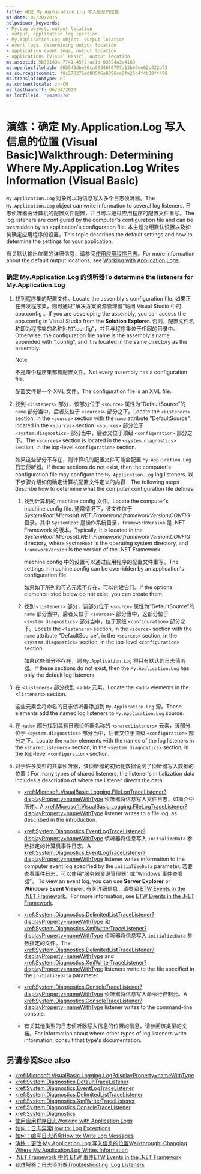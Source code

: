 ```yaml
---
title: 确定 My.Application.Log 写入信息的位置
ms.date: 07/20/2015
helpviewer_keywords:
- My.Log object, output location
- output, application log location
- My.Application.Log object, output location
- event logs, determining output location
- application event logs, output location
- applications [Visual Basic], output location
ms.assetid: 5b70143a-7741-45f2-ae1d-03324a3a4189
ms.openlocfilehash: 00b543dbe96ca99446f6797a13b66ee62c422b93
ms.sourcegitcommit: f8c270376ed905f6a8896ce0fe25b4f4b38ff498
ms.translationtype: HT
ms.contentlocale: zh-CN
ms.lasthandoff: 06/04/2020
ms.locfileid: "84398274"
---
```

# <a name="walkthrough-determining-where-myapplicationlog-writes-information-visual-basic"></a><span data-ttu-id="dd8c8-102">演练：确定 My.Application.Log 写入信息的位置 (Visual Basic)</span><span class="sxs-lookup"><span data-stu-id="dd8c8-102">Walkthrough: Determining Where My.Application.Log Writes Information (Visual Basic)</span></span>

<span data-ttu-id="dd8c8-103">`My.Application.Log` 对象可以将信息写入多个日志侦听器。</span><span class="sxs-lookup"><span data-stu-id="dd8c8-103">The `My.Application.Log` object can write information to several log listeners.</span></span> <span data-ttu-id="dd8c8-104">日志侦听器由计算机的配置文件配置，并且可以通过应用程序的配置文件重写。</span><span class="sxs-lookup"><span data-stu-id="dd8c8-104">The log listeners are configured by the computer's configuration file and can be overridden by an application's configuration file.</span></span> <span data-ttu-id="dd8c8-105">本主题介绍默认设置以及如何确定应用程序的设置。</span><span class="sxs-lookup"><span data-stu-id="dd8c8-105">This topic describes the default settings and how to determine the settings for your application.</span></span>

<span data-ttu-id="dd8c8-106">有关默认输出位置的详细信息，请参阅[使用应用程序日志](working-with-application-logs.md)。</span><span class="sxs-lookup"><span data-stu-id="dd8c8-106">For more information about the default output locations, see [Working with Application Logs](working-with-application-logs.md).</span></span>

### <a name="to-determine-the-listeners-for-myapplicationlog"></a><span data-ttu-id="dd8c8-107">确定 My.Application.Log 的侦听器</span><span class="sxs-lookup"><span data-stu-id="dd8c8-107">To determine the listeners for My.Application.Log</span></span>

1. <span data-ttu-id="dd8c8-108">找到程序集的配置文件。</span><span class="sxs-lookup"><span data-stu-id="dd8c8-108">Locate the assembly's configuration file.</span></span> <span data-ttu-id="dd8c8-109">如果正在开发程序集，则可通过“解决方案资源管理器”访问 Visual Studio 中的 app.config  。</span><span class="sxs-lookup"><span data-stu-id="dd8c8-109">If you are developing the assembly, you can access the app.config in Visual Studio from the **Solution Explorer**.</span></span> <span data-ttu-id="dd8c8-110">否则，配置文件名称即为程序集的名称附加“.config”，并且与程序集位于相同的目录中。</span><span class="sxs-lookup"><span data-stu-id="dd8c8-110">Otherwise, the configuration file name is the assembly's name appended with ".config", and it is located in the same directory as the assembly.</span></span>

    > [!NOTE]
    > <span data-ttu-id="dd8c8-111">不是每个程序集都有配置文件。</span><span class="sxs-lookup"><span data-stu-id="dd8c8-111">Not every assembly has a configuration file.</span></span>

    <span data-ttu-id="dd8c8-112">配置文件是一个 XML 文件。</span><span class="sxs-lookup"><span data-stu-id="dd8c8-112">The configuration file is an XML file.</span></span>

2. <span data-ttu-id="dd8c8-113">找到 `<listeners>` 部分，该部分位于 `<source>` 属性为“DefaultSource”的 `name` 部分当中，后者又位于 `<sources>` 部分之下。</span><span class="sxs-lookup"><span data-stu-id="dd8c8-113">Locate the `<listeners>` section, in the `<source>` section with the `name` attribute "DefaultSource", located in the `<sources>` section.</span></span> <span data-ttu-id="dd8c8-114">`<sources>` 部分位于 `<system.diagnostics>` 部分当中，后者又位于顶级 `<configuration>` 部分之下。</span><span class="sxs-lookup"><span data-stu-id="dd8c8-114">The `<sources>` section is located in the `<system.diagnostics>` section, in the top-level `<configuration>` section.</span></span>

    <span data-ttu-id="dd8c8-115">如果这些部分不存在，则计算机的配置文件可能会配置 `My.Application.Log` 日志侦听器。</span><span class="sxs-lookup"><span data-stu-id="dd8c8-115">If these sections do not exist, then the computer's configuration file may configure the `My.Application.Log` log listeners.</span></span> <span data-ttu-id="dd8c8-116">以下步骤介绍如何确定计算机配置文件定义的内容：</span><span class="sxs-lookup"><span data-stu-id="dd8c8-116">The following steps describe how to determine what the computer configuration file defines:</span></span>

    1. <span data-ttu-id="dd8c8-117">找到计算机的 machine.config 文件。</span><span class="sxs-lookup"><span data-stu-id="dd8c8-117">Locate the computer's machine.config file.</span></span> <span data-ttu-id="dd8c8-118">通常情况下，该文件位于 *SystemRoot\Microsoft.NET\Framework\frameworkVersion\CONFIG* 目录，其中 `SystemRoot` 是操作系统目录，`frameworkVersion` 是 .NET Framework 的版本。</span><span class="sxs-lookup"><span data-stu-id="dd8c8-118">Typically, it is located in the *SystemRoot\Microsoft.NET\Framework\frameworkVersion\CONFIG* directory, where `SystemRoot` is the operating system directory, and `frameworkVersion` is the version of the .NET Framework.</span></span>

        <span data-ttu-id="dd8c8-119">machine.config 中的设置可以通过应用程序的配置文件重写。</span><span class="sxs-lookup"><span data-stu-id="dd8c8-119">The settings in machine.config can be overridden by an application's configuration file.</span></span>

        <span data-ttu-id="dd8c8-120">如果如下所列的可选元素不存在，可以创建它们。</span><span class="sxs-lookup"><span data-stu-id="dd8c8-120">If the optional elements listed below do not exist, you can create them.</span></span>

    2. <span data-ttu-id="dd8c8-121">找到 `<listeners>` 部分，该部分位于 `<source>` 属性为“DefaultSource”的 `name` 部分当中，后者又位于 `<sources>` 部分当中，这部分位于 `<system.diagnostics>` 部分当中，位于顶级 `<configuration>` 部分之下。</span><span class="sxs-lookup"><span data-stu-id="dd8c8-121">Locate the `<listeners>` section, in the `<source>` section with the `name` attribute "DefaultSource", in the `<sources>` section, in the `<system.diagnostics>` section, in the top-level `<configuration>` section.</span></span>

        <span data-ttu-id="dd8c8-122">如果这些部分不存在，则 `My.Application.Log` 将只有默认的日志侦听器。</span><span class="sxs-lookup"><span data-stu-id="dd8c8-122">If these sections do not exist, then the `My.Application.Log` has only the default log listeners.</span></span>

3. <span data-ttu-id="dd8c8-123">在 <`listeners>` 部分找到 <`add>` 元素。</span><span class="sxs-lookup"><span data-stu-id="dd8c8-123">Locate the <`add>` elements in the <`listeners>` section.</span></span>

     <span data-ttu-id="dd8c8-124">这些元素会将命名的日志侦听器添加到 `My.Application.Log` 源。</span><span class="sxs-lookup"><span data-stu-id="dd8c8-124">These elements add the named log listeners to `My.Application.Log` source.</span></span>

4. <span data-ttu-id="dd8c8-125">在 `<add>` 部分找到具有日志侦听器名称的 `<sharedListeners>` 元素，该部分位于 `<system.diagnostics>` 部分当中，后者又位于顶级 `<configuration>` 部分之下。</span><span class="sxs-lookup"><span data-stu-id="dd8c8-125">Locate the `<add>` elements with the names of the log listeners in the `<sharedListeners>` section, in the `<system.diagnostics>` section, in the top-level `<configuration>` section.</span></span>

5. <span data-ttu-id="dd8c8-126">对于许多类型的共享侦听器，该侦听器的初始化数据说明了侦听器写入数据的位置：</span><span class="sxs-lookup"><span data-stu-id="dd8c8-126">For many types of shared listeners, the listener's initialization data includes a description of where the listener directs the data:</span></span>

    - <span data-ttu-id="dd8c8-127"><xref:Microsoft.VisualBasic.Logging.FileLogTraceListener?displayProperty=nameWithType> 侦听器将信息写入文件日志，如简介中所述。</span><span class="sxs-lookup"><span data-stu-id="dd8c8-127">A <xref:Microsoft.VisualBasic.Logging.FileLogTraceListener?displayProperty=nameWithType> listener writes to a file log, as described in the introduction.</span></span>

    - <span data-ttu-id="dd8c8-128"><xref:System.Diagnostics.EventLogTraceListener?displayProperty=nameWithType> 侦听器将信息写入 `initializeData` 参数指定的计算机事件日志。</span><span class="sxs-lookup"><span data-stu-id="dd8c8-128">A <xref:System.Diagnostics.EventLogTraceListener?displayProperty=nameWithType> listener writes information to the computer event log specified by the `initializeData` parameter.</span></span> <span data-ttu-id="dd8c8-129">若要查看事件日志，可以使用“服务器资源管理器”  或“Windows 事件查看器”。  </span><span class="sxs-lookup"><span data-stu-id="dd8c8-129">To view an event log, you can use **Server Explorer** or **Windows Event Viewer**.</span></span> <span data-ttu-id="dd8c8-130">有关详细信息，请参阅 [ETW Events in the .NET Framework](../../../../framework/performance/etw-events.md)。</span><span class="sxs-lookup"><span data-stu-id="dd8c8-130">For more information, see [ETW Events in the .NET Framework](../../../../framework/performance/etw-events.md).</span></span>

    - <span data-ttu-id="dd8c8-131"><xref:System.Diagnostics.DelimitedListTraceListener?displayProperty=nameWithType> 和 <xref:System.Diagnostics.XmlWriterTraceListener?displayProperty=nameWithType> 侦听器将信息写入 `initializeData` 参数指定的文件。</span><span class="sxs-lookup"><span data-stu-id="dd8c8-131">The <xref:System.Diagnostics.DelimitedListTraceListener?displayProperty=nameWithType> and <xref:System.Diagnostics.XmlWriterTraceListener?displayProperty=nameWithType> listeners write to the file specified in the `initializeData` parameter.</span></span>

    - <span data-ttu-id="dd8c8-132"><xref:System.Diagnostics.ConsoleTraceListener?displayProperty=nameWithType> 侦听器将信息写入命令行控制台。</span><span class="sxs-lookup"><span data-stu-id="dd8c8-132">A <xref:System.Diagnostics.ConsoleTraceListener?displayProperty=nameWithType> listener writes to the command-line console.</span></span>

    - <span data-ttu-id="dd8c8-133">有关其他类型的日志侦听器写入信息的位置的信息，请参阅该类型的文档。</span><span class="sxs-lookup"><span data-stu-id="dd8c8-133">For information about where other types of log listeners write information, consult that type's documentation.</span></span>

## <a name="see-also"></a><span data-ttu-id="dd8c8-134">另请参阅</span><span class="sxs-lookup"><span data-stu-id="dd8c8-134">See also</span></span>

- <xref:Microsoft.VisualBasic.Logging.Log?displayProperty=nameWithType>
- <xref:System.Diagnostics.DefaultTraceListener>
- <xref:System.Diagnostics.EventLogTraceListener>
- <xref:System.Diagnostics.DelimitedListTraceListener>
- <xref:System.Diagnostics.XmlWriterTraceListener>
- <xref:System.Diagnostics.ConsoleTraceListener>
- <xref:System.Diagnostics>
- [<span data-ttu-id="dd8c8-135">使用应用程序日志</span><span class="sxs-lookup"><span data-stu-id="dd8c8-135">Working with Application Logs</span></span>](working-with-application-logs.md)
- [<span data-ttu-id="dd8c8-136">如何：日志异常</span><span class="sxs-lookup"><span data-stu-id="dd8c8-136">How to: Log Exceptions</span></span>](how-to-log-exceptions.md)
- [<span data-ttu-id="dd8c8-137">如何：编写日志消息</span><span class="sxs-lookup"><span data-stu-id="dd8c8-137">How to: Write Log Messages</span></span>](how-to-write-log-messages.md)
- [<span data-ttu-id="dd8c8-138">演练：更改 My.Application.Log 写入信息的位置</span><span class="sxs-lookup"><span data-stu-id="dd8c8-138">Walkthrough: Changing Where My.Application.Log Writes Information</span></span>](walkthrough-changing-where-my-application-log-writes-information.md)
- [<span data-ttu-id="dd8c8-139">.NET Framework 中的 ETW 事件</span><span class="sxs-lookup"><span data-stu-id="dd8c8-139">ETW Events in the .NET Framework</span></span>](../../../../framework/performance/etw-events.md)
- [<span data-ttu-id="dd8c8-140">疑难解答：日志侦听器</span><span class="sxs-lookup"><span data-stu-id="dd8c8-140">Troubleshooting: Log Listeners</span></span>](troubleshooting-log-listeners.md)
